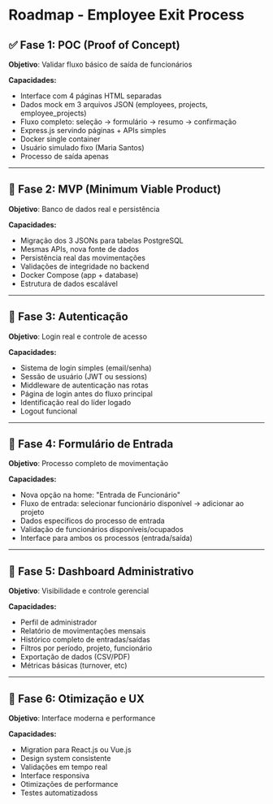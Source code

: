 # Roadmap - Employee Exit Process

## ✅ **Fase 1: POC (Proof of Concept)**
**Objetivo**: Validar fluxo básico de saída de funcionários

**Capacidades:**
- Interface com 4 páginas HTML separadas
- Dados mock em 3 arquivos JSON (employees, projects, employee_projects)
- Fluxo completo: seleção → formulário → resumo → confirmação
- Express.js servindo páginas + APIs simples
- Docker single container
- Usuário simulado fixo (Maria Santos)
- Processo de saída apenas

---

## 🎯 **Fase 2: MVP (Minimum Viable Product)**
**Objetivo**: Banco de dados real e persistência

**Capacidades:**
- Migração dos 3 JSONs para tabelas PostgreSQL
- Mesmas APIs, nova fonte de dados
- Persistência real das movimentações
- Validações de integridade no backend
- Docker Compose (app + database)
- Estrutura de dados escalável

---

## 🎯 **Fase 3: Autenticação**
**Objetivo**: Login real e controle de acesso

**Capacidades:**
- Sistema de login simples (email/senha)
- Sessão de usuário (JWT ou sessions)
- Middleware de autenticação nas rotas
- Página de login antes do fluxo principal
- Identificação real do líder logado
- Logout funcional

---

## 🎯 **Fase 4: Formulário de Entrada**
**Objetivo**: Processo completo de movimentação

**Capacidades:**
- Nova opção na home: "Entrada de Funcionário"
- Fluxo de entrada: selecionar funcionário disponível → adicionar ao projeto
- Dados específicos do processo de entrada
- Validação de funcionários disponíveis/ocupados
- Interface para ambos os processos (entrada/saída)

---

## 🔮 **Fase 5: Dashboard Administrativo**
**Objetivo**: Visibilidade e controle gerencial

**Capacidades:**
- Perfil de administrador
- Relatório de movimentações mensais
- Histórico completo de entradas/saídas
- Filtros por período, projeto, funcionário
- Exportação de dados (CSV/PDF)
- Métricas básicas (turnover, etc)

---

## 🔮 **Fase 6: Otimização e UX**
**Objetivo**: Interface moderna e performance

**Capacidades:**
- Migration para React.js ou Vue.js
- Design system consistente
- Validações em tempo real
- Interface responsiva
- Otimizações de performance
- Testes automatizadoss